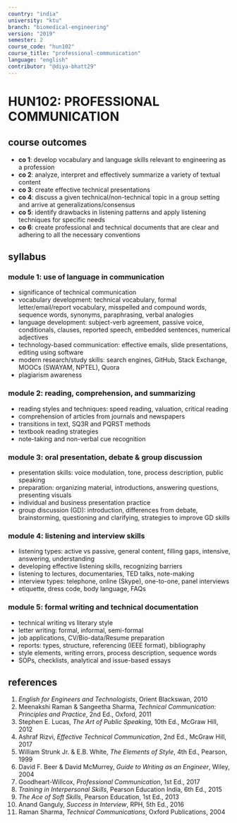 ```yaml
---
country: "india"
university: "ktu"
branch: "biomedical-engineering"
version: "2019"
semester: 2
course_code: "hun102"
course_title: "professional-communication"
language: "english"
contributor: "@diya-bhatt29"
---
```


# HUN102: PROFESSIONAL COMMUNICATION

## course outcomes

- **co 1**: develop vocabulary and language skills relevant to engineering as a profession  
- **co 2**: analyze, interpret and effectively summarize a variety of textual content  
- **co 3**: create effective technical presentations  
- **co 4**: discuss a given technical/non-technical topic in a group setting and arrive at generalizations/consensus  
- **co 5**: identify drawbacks in listening patterns and apply listening techniques for specific needs  
- **co 6**: create professional and technical documents that are clear and adhering to all the necessary conventions  

## syllabus

### module 1: use of language in communication

- significance of technical communication  
- vocabulary development: technical vocabulary, formal letter/email/report vocabulary, misspelled and compound words, sequence words, synonyms, paraphrasing, verbal analogies  
- language development: subject-verb agreement, passive voice, conditionals, clauses, reported speech, embedded sentences, numerical adjectives  
- technology-based communication: effective emails, slide presentations, editing using software  
- modern research/study skills: search engines, GitHub, Stack Exchange, MOOCs (SWAYAM, NPTEL), Quora  
- plagiarism awareness  

### module 2: reading, comprehension, and summarizing

- reading styles and techniques: speed reading, valuation, critical reading  
- comprehension of articles from journals and newspapers  
- transitions in text, SQ3R and PQRST methods  
- textbook reading strategies  
- note-taking and non-verbal cue recognition  

### module 3: oral presentation, debate & group discussion

- presentation skills: voice modulation, tone, process description, public speaking  
- preparation: organizing material, introductions, answering questions, presenting visuals  
- individual and business presentation practice  
- group discussion (GD): introduction, differences from debate, brainstorming, questioning and clarifying, strategies to improve GD skills  

### module 4: listening and interview skills

- listening types: active vs passive, general content, filling gaps, intensive, answering, understanding  
- developing effective listening skills, recognizing barriers  
- listening to lectures, documentaries, TED talks, note-making  
- interview types: telephone, online (Skype), one-to-one, panel interviews  
- etiquette, dress code, body language, FAQs  

### module 5: formal writing and technical documentation

- technical writing vs literary style  
- letter writing: formal, informal, semi-formal  
- job applications, CV/Bio-data/Resume preparation  
- reports: types, structure, referencing (IEEE format), bibliography  
- style elements, writing errors, process description, sequence words  
- SOPs, checklists, analytical and issue-based essays  

## references

1. *English for Engineers and Technologists*, Orient Blackswan, 2010  
2. Meenakshi Raman & Sangeetha Sharma, *Technical Communication: Principles and Practice*, 2nd Ed., Oxford, 2011  
3. Stephen E. Lucas, *The Art of Public Speaking*, 10th Ed., McGraw Hill, 2012  
4. Ashraf Rizvi, *Effective Technical Communication*, 2nd Ed., McGraw Hill, 2017  
5. William Strunk Jr. & E.B. White, *The Elements of Style*, 4th Ed., Pearson, 1999  
6. David F. Beer & David McMurrey, *Guide to Writing as an Engineer*, Wiley, 2004  
7. Goodheart-Willcox, *Professional Communication*, 1st Ed., 2017  
8. *Training in Interpersonal Skills*, Pearson Education India, 6th Ed., 2015  
9. *The Ace of Soft Skills*, Pearson Education, 1st Ed., 2013  
10. Anand Ganguly, *Success in Interview*, RPH, 5th Ed., 2016  
11. Raman Sharma, *Technical Communications*, Oxford Publications, 2004  

